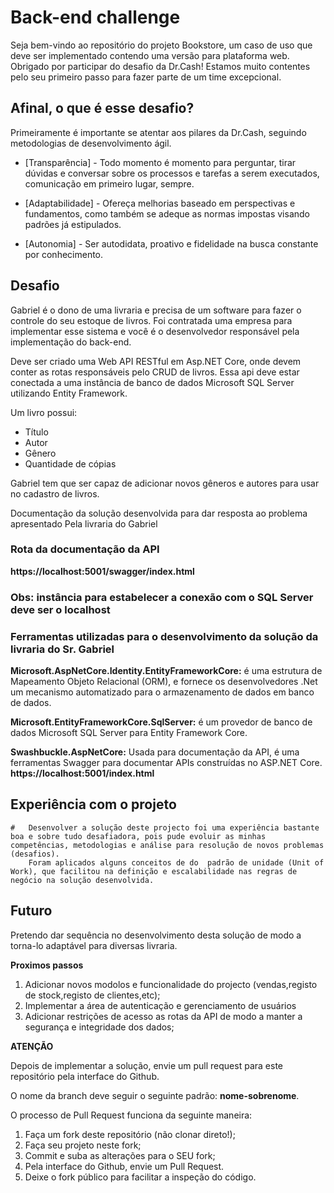 # Back-end challenge

Seja bem-vindo ao repositório do projeto Bookstore, um caso de uso que deve ser implementado contendo uma versão para plataforma web. Obrigado por participar do desafio da Dr.Cash! Estamos muito contentes pelo seu primeiro passo para fazer parte de um time excepcional.

## Afinal, o que é esse desafio?

Primeiramente é importante se atentar aos pilares da Dr.Cash, seguindo metodologias de desenvolvimento ágil.

- [Transparência] - Todo momento é momento para perguntar, tirar dúvidas e conversar sobre os processos e tarefas a serem executados, comunicação em primeiro lugar, sempre.

- [Adaptabilidade] - Ofereça melhorias baseado em perspectivas e fundamentos, como também se adeque as normas impostas visando padrões já estipulados.

- [Autonomia] - Ser autodidata, proativo e fidelidade na busca constante por conhecimento.

## Desafio
Gabriel é o dono de uma livraria e precisa de um software para fazer o controle do seu estoque de livros. Foi contratada uma empresa para implementar esse sistema e você é o desenvolvedor responsável pela implementação do back-end. 

Deve ser criado uma Web API RESTful em Asp.NET Core, onde devem conter as rotas responsáveis pelo CRUD de livros. Essa api deve estar conectada a uma instância de banco de dados Microsoft SQL Server utilizando Entity Framework.

Um livro possui: 
*	Título
*	Autor
*	Gênero
*	Quantidade de cópias

Gabriel tem que ser capaz de adicionar novos gêneros e autores para usar no cadastro de livros. 

Documentação da solução desenvolvida para dar resposta ao problema apresentado Pela livraria do Gabriel

### Rota da documentação da API
**https://localhost:5001/swagger/index.html**

### Obs: instância para estabelecer a conexão com o SQL Server deve ser o **localhost**

### Ferramentas utilizadas para o desenvolvimento da solução da livraria do Sr. Gabriel

**Microsoft.AspNetCore.Identity.EntityFrameworkCore:** é uma estrutura de Mapeamento Objeto Relacional (ORM), e fornece os desenvolvedores .Net um mecanismo 
automatizado para o armazenamento de dados em banco de dados.

**Microsoft.EntityFrameworkCore.SqlServer:** é um provedor de banco de dados Microsoft SQL Server para Entity Framework Core.

**Swashbuckle.AspNetCore:** Usada para documentação da API, é uma ferramentas Swagger para documentar APIs construídas no ASP.NET Core.
**https://localhost:5001/index.html**


## Experiência com o projeto 
    #   Desenvolver a solução deste projecto foi uma experiência bastante boa e sobre tudo desafiadora, pois pude evoluir as minhas competências, metodologias e análise para resolução de novos problemas (desafios).
        Foram aplicados alguns conceitos de do  padrão de unidade (Unit of Work), que facilitou na definição e escalabilidade nas regras de negócio na solução desenvolvida.

## Futuro

Pretendo dar sequência no desenvolvimento desta solução  de modo a torna-lo adaptável para diversas livraria.

**Proximos passos**
1. Adicionar novos modolos e funcionalidade do projecto (vendas,registo de stock,registo de clientes,etc);
2. Implementar a área de autenticação e gerenciamento de usuários
3. Adicionar restrições de acesso  as rotas da API de modo a manter a segurança e integridade dos dados; 

**ATENÇÃO**

Depois de implementar a solução, envie um pull request para este repositório pela interface do Github.

O nome da branch deve seguir o seguinte padrão: **nome-sobrenome**.

O processo de Pull Request funciona da seguinte maneira:
1. Faça um fork deste repositório (não clonar direto!);
2. Faça seu projeto neste fork;
3. Commit e suba as alterações para o SEU fork;
4. Pela interface do Github, envie um Pull Request.
5. Deixe o fork público para facilitar a inspeção do código.
